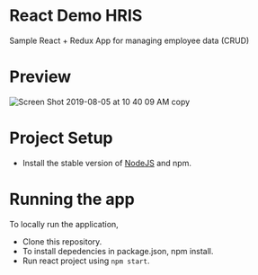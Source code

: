 # React Demo HRIS
Sample React + Redux App for managing employee data (CRUD)


# Preview

![Screen Shot 2019-08-05 at 10 40 09 AM copy](https://user-images.githubusercontent.com/20078552/62435089-85770980-b76d-11e9-9eea-005f7f564ced.png)


# Project Setup

- Install the stable version of [NodeJS](https://nodejs.org/en/) and npm.
  
 
 
# Running the app 
   
   To locally run the application,
   
   - Clone this repository.
   - To install depedencies in package.json, npm install. 
   - Run react project using `npm start`.
 

   
